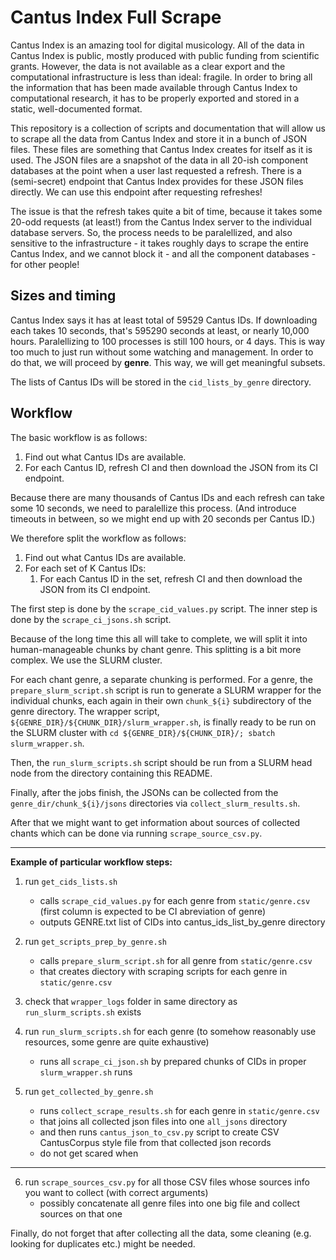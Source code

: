 Cantus Index Full Scrape
========================

Cantus Index is an amazing tool for digital musicology.
All of the data in Cantus Index is public, mostly produced with public
funding from scientific grants. However, the data is not available as
a clear export and the computational infrastructure is less than ideal:
fragile. In order to bring all the information that has been made available
through Cantus Index to computational research, it has to be properly exported
and stored in a static, well-documented format.

This repository is a collection of scripts and documentation that will
allow us to scrape all the data from Cantus Index and store it in a
bunch of JSON files. These files are something that Cantus Index creates
for itself as it is used. The JSON files are a snapshot of the data in
all 20-ish component databases at the point when a user last requested
a refresh. There is a (semi-secret) endpoint that Cantus Index provides
for these JSON files directly. We can use this endpoint after requesting
refreshes!

The issue is that the refresh takes quite a bit of time, because it takes
some 20-odd requests (at least!) from the Cantus Index server to the individual
database servers. So, the process needs to be paralellized, and also sensitive
to the infrastructure - it takes roughly days to scrape the entire Cantus Index,
and we cannot block it - and all the component databases - for other people!


Sizes and timing
----------------

Cantus Index says it has at least total of 59529 Cantus IDs.
If downloading each takes 10 seconds, that's 595290 seconds at least, or nearly 10,000 hours.
Paralellizing to 100 processes is still 100 hours, or 4 days.
This is way too much to just run without some watching and management.
In order to do that, we will proceed by **genre**. This way, we will get
meaningful subsets.

The lists of Cantus IDs will be stored in the ```cid_lists_by_genre``` directory.


Workflow
--------

The basic workflow is as follows:

1. Find out what Cantus IDs are available.
2. For each Cantus ID, refresh CI and then download the JSON from its CI endpoint.

Because there are many thousands of Cantus IDs and each refresh can take some
10 seconds, we need to paralellize this process. (And introduce timeouts in between,
so we might end up with 20 seconds per Cantus ID.)

We therefore split the workflow as follows:

1. Find out what Cantus IDs are available.
2. For each set of K Cantus IDs:
    1. For each Cantus ID in the set, refresh CI and then download the JSON from its CI endpoint. 

The first step is done by the `scrape_cid_values.py` script.
The inner step is done by the `scrape_ci_jsons.sh` script.

Because of the long time this all will take to complete, we will split it into
human-manageable chunks by chant genre. This splitting is a bit more complex.
We use the SLURM cluster.  
  
For each chant genre, a separate chunking
is performed. For a genre, the `prepare_slurm_script.sh` script is run to generate
a SLURM wrapper for the individual chunks, each again in their own `chunk_${i}`
subdirectory of the genre directory. The wrapper script, 
`${GENRE_DIR}/${CHUNK_DIR}/slurm_wrapper.sh`, is finally ready to be run on the SLURM cluster
with `cd ${GENRE_DIR}/${CHUNK_DIR}/; sbatch slurm_wrapper.sh`.

Then, the `run_slurm_scripts.sh` script should be run from a SLURM head node
from the directory containing this README.

Finally, after the jobs finish, the JSONs can be collected from 
the `genre_dir/chunk_${i}/jsons` directories via `collect_slurm_results.sh`.

After that we might want to get information about sources of collected chants which can be done via running `scrape_source_csv.py`.

----------------------------  

**Example of particular workflow steps:**
1) run `get_cids_lists.sh` 
    - calls `scrape_cid_values.py` for each genre from `static/genre.csv` (first column is expected to be CI abreviation of genre)
    - outputs GENRE.txt list of CIDs into cantus_ids_list_by_genre directory

2) run `get_scripts_prep_by_genre.sh`
    - calls `prepare_slurm_script.sh` for all genre from `static/genre.csv`
    - that creates diectory with scraping scripts for each genre in `static/genre.csv`

3) check that `wrapper_logs` folder in same directory as `run_slurm_scripts.sh` exists

4) run `run_slurm_scripts.sh` for each genre (to somehow reasonably use resources, some genre are quite exhaustive)
    - runs all `scrape_ci_json.sh` by prepared chunks of CIDs in proper `slurm_wrapper.sh` runs

5) run `get_collected_by_genre.sh`
    - runs `collect_scrape_results.sh` for each genre in `static/genre.csv`
    - that joins all collected json files into one `all_jsons` directory
    - and then runs `cantus_json_to_csv.py` script to create CSV CantusCorpus style file from that collected json records
    - do not get scared when 
------  

6) run `scrape_sources_csv.py` for all those CSV files whose sources info you want to collect (with correct arguments) 
    - possibly concatenate all genre files into one big file and collect sources on that one  
  
  
Finally, do not forget that after collecting all the data, some cleaning (e.g. looking for duplicates etc.) might be needed.